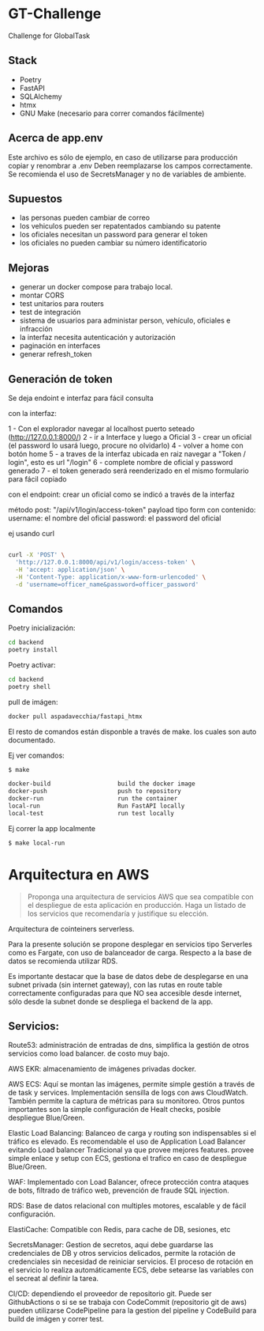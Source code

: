 # GT-Challenge

Challenge for GlobalTask

## Stack

- Poetry
- FastAPI
- SQLAlchemy
- htmx
- GNU Make (necesario para correr comandos fácilmente)

## Acerca de app.env

Este archivo es sólo de ejemplo, en caso de utilizarse para producción copiar y renombrar a .env
Deben reemplazarse los campos correctamente.
Se recomienda el uso de SecretsManager y no de variables de ambiente.

## Supuestos

- las personas pueden cambiar de correo
- los vehiculos pueden ser repatentados cambiando su patente
- los oficiales necesitan un password para generar el token
- los oficiales no pueden cambiar su número identificatorio

## Mejoras

- generar un docker compose para trabajo local.
- montar CORS
- test unitarios para routers
- test de integración
- sistema de usuarios para administar person, vehículo, oficiales e infracción
- la interfaz necesita autenticación y autorización
- paginación en interfaces
- generar refresh_token

## Generación de token

Se deja endoint e interfaz para fácil consulta

con la interfaz:

1 - Con el explorador navegar al localhost puerto seteado (http://127.0.0.1:8000/)
2 - ir a Interface y luego a Oficial
3 - crear un oficial (el password lo usará luego, procure no olvidarlo)
4 - volver a home con botón home
5 - a traves de la interfaz ubicada en raiz navegar a "Token / login", esto es url "/login"
6 - complete nombre de oficial y password generado
7 - el token generado será reenderizado en el mismo formulario para fácil copiado

con el endpoint:
crear un oficial como se indicó a través de la interfaz

método post: "/api/v1/login/access-token"
payload tipo form con contenido:
username: el nombre del oficial
password: el password del oficial

ej usando curl

```bash

curl -X 'POST' \
  'http://127.0.0.1:8000/api/v1/login/access-token' \
  -H 'accept: application/json' \
  -H 'Content-Type: application/x-www-form-urlencoded' \
  -d 'username=officer_name&password=officer_password'
```

## Comandos

Poetry inicialización:

```bash
cd backend
poetry install
```

Poetry activar:

```bash
cd backend
poetry shell
```

pull de imágen:

```bash
docker pull aspadavecchia/fastapi_htmx
```

El resto de comandos están disponble a través de make. los cuales son auto documentado.

Ej ver comandos:

```bash
$ make
```

```bash
docker-build                   build the docker image
docker-push                    push to repository
docker-run                     run the container
local-run                      Run FastAPI locally
local-test                     run test locally

```

Ej correr la app localmente

```bash
$ make local-run
```

# Arquitectura en AWS

> Proponga una arquitectura de servicios AWS que sea compatible con el despliegue de esta aplicación en producción. Haga un listado de los servicios que recomendaría y justifique su elección.

Arquitectura de cointeiners serverless.

Para la presente solución se propone desplegar en servicios tipo Serverles como es Fargate, con uso de balanceador de carga. Respecto a la base de datos se recomienda utilizar RDS.

Es importante destacar que la base de datos debe de desplegarse en una subnet privada (sin internet gateway), con las rutas en route table correctamente configuradas para que NO sea accesible desde internet, sólo desde la subnet donde se despliega el backend de la app.

## Servicios:

Route53: administración de entradas de dns, simplifica la gestión de otros servicios como load balancer. de costo muy bajo.

AWS EKR: almacenamiento de imágenes privadas docker.

AWS ECS: Aquí se montan las imágenes, permite simple gestión a través de de task y services. Implementación sensilla de logs con aws CloudWatch. También permite la captura de métricas para su monitoreo.
Otros puntos importantes son la simple configuración de Healt checks, posible despliegue Blue/Green.

Elastic Load Balancing: Balanceo de carga y routing son indispensables si el tráfico es elevado. Es recomendable el uso de Application Load Balancer evitando Load balancer Tradicional ya que provee mejores features. provee simple enlace y setup con ECS, gestiona el trafico en caso de despliegue Blue/Green.

WAF: Implementado con Load Balancer, ofrece protección contra ataques de bots, filtrado de tráfico web, prevención de fraude SQL injection.

RDS: Base de datos relacional con multiples motores, escalable y de fácil configuración.

ElastiCache: Compatible con Redis, para cache de DB, sesiones, etc

SecretsManager: Gestion de secretos, aqui debe guardarse las credenciales de DB y otros servicios delicados, permite la rotación de credenciales sin necesidad de reiniciar servicios. El proceso de rotación en el servicio lo realiza automáticamente ECS, debe setearse las variables con el secreat al definir la tarea.

CI/CD: dependiendo el proveedor de repositorio git. Puede ser GithubActions o si se se trabaja con CodeCommit (repositorio git de aws) pueden utilizarse CodePipeline para la gestion del pipeline y CodeBuild para build de imágen y correr test.
